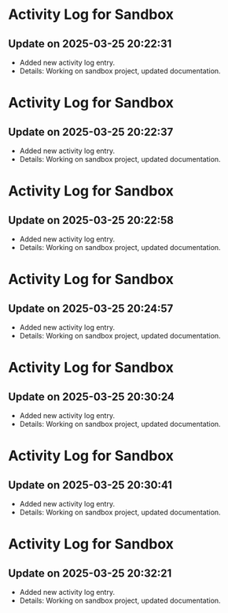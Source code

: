 # Activity Log for Sandbox

## Update on 2025-03-25 20:22:31
- Added new activity log entry.
- Details: Working on sandbox project, updated documentation.

# Activity Log for Sandbox

## Update on 2025-03-25 20:22:37
- Added new activity log entry.
- Details: Working on sandbox project, updated documentation.

# Activity Log for Sandbox

## Update on 2025-03-25 20:22:58
- Added new activity log entry.
- Details: Working on sandbox project, updated documentation.

# Activity Log for Sandbox

## Update on 2025-03-25 20:24:57
- Added new activity log entry.
- Details: Working on sandbox project, updated documentation.

# Activity Log for Sandbox

## Update on 2025-03-25 20:30:24
- Added new activity log entry.
- Details: Working on sandbox project, updated documentation.

# Activity Log for Sandbox

## Update on 2025-03-25 20:30:41
- Added new activity log entry.
- Details: Working on sandbox project, updated documentation.

# Activity Log for Sandbox

## Update on 2025-03-25 20:32:21
- Added new activity log entry.
- Details: Working on sandbox project, updated documentation.

